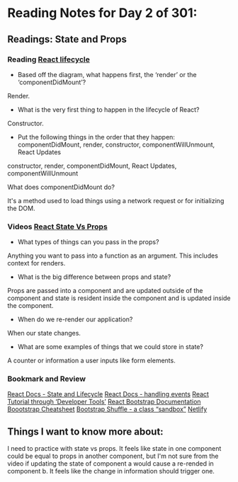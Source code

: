 # Reading Notes for Day 2 of 301:

## Readings: State and Props

### Reading [React lifecycle](https://medium.com/@joshuablankenshipnola/react-component-lifecycle-events-cb77e670a093)

- Based off the diagram, what happens first, the ‘render’ or the ‘componentDidMount’?

Render.

- What is the very first thing to happen in the lifecycle of React?

Constructor.

- Put the following things in the order that they happen: componentDidMount, render, constructor, componentWillUnmount, React Updates

constructor, render, componentDidMount, React Updates, componentWillUnmount

What does componentDidMount do?

It's a method used to load things using a network request or for initializing the DOM.

### Videos [React State Vs Props](https://www.youtube.com/watch?v=IYvD9oBCuJI)

- What types of things can you pass in the props?

Anything you want to pass into a function as an argument. This includes context for renders.

- What is the big difference between props and state?

Props are passed into a component and are updated outside of the component and state is resident inside the component and is updated inside the component.

- When do we re-render our application?

When our state changes.

- What are some examples of things that we could store in state?

A counter or information a user inputs like form elements.

### Bookmark and Review
[React Docs - State and Lifecycle](https://reactjs.org/docs/state-and-lifecycle.html)
[React Docs - handling events](https://reactjs.org/docs/handling-events.html)
[React Tutorial through ‘Developer Tools’](https://reactjs.org/tutorial/tutorial.html)
[React Bootstrap Documentation](https://react-bootstrap.github.io/)
[Boootstrap Cheatsheet](https://getbootstrap.com/docs/5.0/examples/cheatsheet/)
[Bootstrap Shuffle - a class “sandbox”](https://bootstrapshuffle.com/classes)
[Netlify](https://www.netlify.com/)

## Things I want to know more about:

I need to practice with state vs props. It feels like state in one component could be equal to props in another component, but I'm not sure from the video if updating the state of component a would cause a re-rended in component b. It feels like the change in information should trigger one.